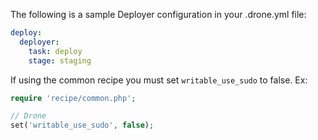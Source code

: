 The following is a sample Deployer configuration in your .drone.yml file:

```yaml
deploy:
  deployer:
    task: deploy
    stage: staging

```

If using the common recipe you must set `writable_use_sudo` to false. Ex:

```php
require 'recipe/common.php';

// Drone
set('writable_use_sudo', false);
```

